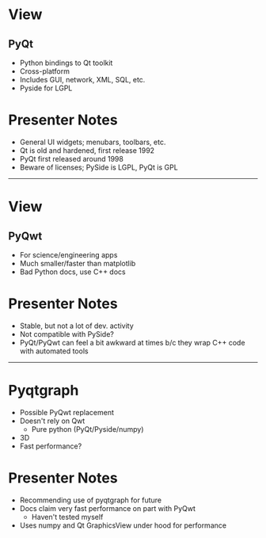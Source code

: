 # View

## PyQt

- Python bindings to Qt toolkit
- Cross-platform
- Includes GUI, network, XML, SQL, etc.
- Pyside for LGPL

# Presenter Notes

- General UI widgets; menubars, toolbars, etc.
- Qt is old and hardened, first release 1992
- PyQt first released around 1998
- Beware of licenses; PySide is LGPL, PyQt is GPL

--------------------------------------------------

# View

## PyQwt

- For science/engineering apps
- Much smaller/faster than matplotlib
- Bad Python docs, use C++ docs

# Presenter Notes

- Stable, but not a lot of dev. activity
- Not compatible with PySide?
- PyQt/PyQwt can feel a bit awkward at times b/c they wrap C++ code with
  automated tools

--------------------------------------------------

# Pyqtgraph

- Possible PyQwt replacement
- Doesn't rely on Qwt
    - Pure python (PyQt/Pyside/numpy)
- 3D
- Fast performance?

# Presenter Notes

- Recommending use of pyqtgraph for future
- Docs claim very fast performance on part with PyQwt
    - Haven't tested myself
- Uses numpy and Qt GraphicsView under hood for performance
